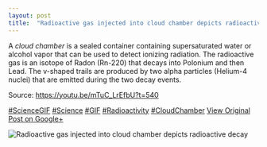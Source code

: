 ```yaml
---
layout: post
title:  "Radioactive gas injected into cloud chamber depicts radioactive decay"
---
```


A _cloud chamber_ is a sealed container containing supersaturated water or alcohol vapor that can be used to detect ionizing radiation. The radioactive gas is an isotope of Radon (Rn-220) that decays into Polonium and then Lead. The v-shaped trails are produced by two alpha particles (Helium-4 nuclei) that are emitted during the two decay events.   
  
Source: <https://youtu.be/mTuC_LrEfbU?t=540>  
  
[#ScienceGIF](https://plus.google.com/s/%23ScienceGIF/posts) [#Science](https://plus.google.com/s/%23Science/posts) [#GIF](https://plus.google.com/s/%23GIF/posts) [#Radioactivity](https://plus.google.com/s/%23Radioactivity/posts) [#CloudChamber](https://plus.google.com/s/%23CloudChamber/posts)
[View Original Post on Google+](https://plus.google.com/+ColinSullender/posts/aZ8wFFysEgj)

![Radioactive gas injected into cloud chamber depicts radioactive decay](/assets/img/2015-05-21-Radioactive-gas-injected-into-cloud-chamber-depicts-radioactive-decay.gif)
